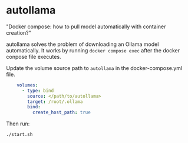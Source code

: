 # autollama

"Docker compose: how to pull model automatically with container creation?"

autollama solves the problem of downloading an Ollama model automatically. It works by running `docker compose exec` after the docker conpose file executes.

Update the volume source path to `autollama` in the docker-compose.yml file. 

```yaml
    volumes:
      - type: bind
        source: </path/to/autollama>
        target: /root/.ollama
        bind:
          create_host_path: true
```

Then run:

```bash
./start.sh
```